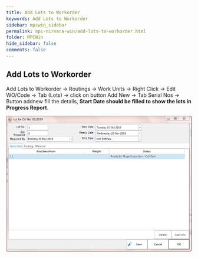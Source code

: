 ```yaml
---
title: Add Lots to Workorder
keywords: Add Lots to Workorder
sidebar: mpcwin_sidebar
permalink: mpc-nirvana-win/add-lots-to-workorder.html
folder: MPCWin
hide_sidebar: false
comments: false
---
```


## Add Lots to Workorder

Add Lots to Workorder -> Routings -> Work Units -> Right Click -> Edit WO/Code -> Tab (Lots) -> click on button Add New -> Tab Serial Nos -> Button addnew fill the details, **Start Date should be filled to show the lots in Progress Report**.

![](/images/lot_for_du_no.png)
